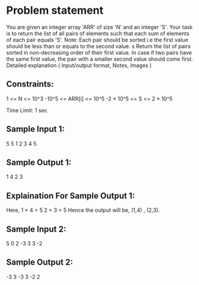 # Problem statement
You are given an integer array 'ARR' of size 'N' and an integer 'S'. Your task is to return the list of all pairs of elements such that each sum of elements of each pair equals 'S'.
Note:
Each pair should be sorted i.e the first value should be less than or equals to the second value. s
Return the list of pairs sorted in non-decreasing order of their first value. In case if two pairs have the same first value, the pair with a smaller second value should come first.
Detailed explanation ( Input/output format, Notes, Images )
## Constraints:
1 <= N <= 10^3
-10^5 <= ARR[i] <= 10^5
-2 * 10^5 <= S <= 2 * 10^5

Time Limit: 1 sec
## Sample Input 1:
5 5
1 2 3 4 5
## Sample Output 1:
1 4
2 3

## Explaination For Sample Output 1:
Here, 1 + 4 = 5
      2 + 3 = 5
Hence the output will be, (1,4) , (2,3).
## Sample Input 2:
5 0
2 -3 3 3 -2
## Sample Output 2:
-3 3
-3 3
-2 2


